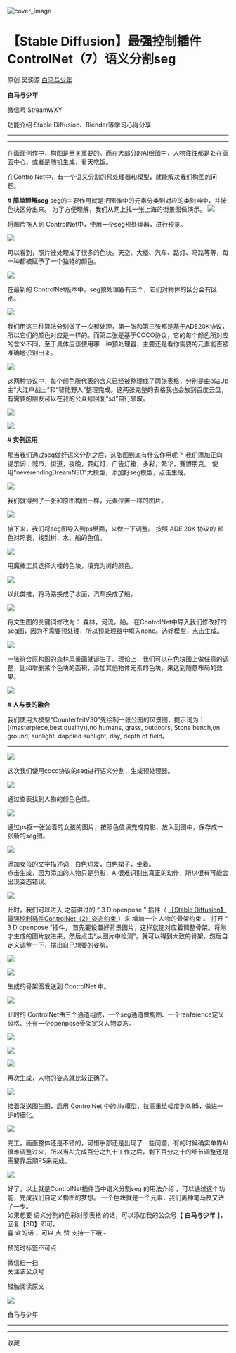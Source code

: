 ![cover_image](https://mmbiz.qpic.cn/mmbiz_jpg/tyssYUEyRwyclu9q0t5G5Dcgkgyu5ehc9vT3D3fzm6bsK6VEwAIBfoNJGuZgGWWc02yojMlROQjicroKl1zvwPA/0?wx_fmt=jpeg)

#  【Stable Diffusion】最强控制插件ControlNet（7）语义分割seg

原创  吴溪源  [ 白马与少年 ](javascript:void\(0\);)

**白马与少年**

微信号  StreamWXY

功能介绍  Stable Diffusion、Blender等学习心得分享

__ __

__ _ _

在画面创作中，构图是至关重要的。而在大部分的AI绘图中，人物往往都是处在画面中心，或者是随机生成，看天吃饭。

在ControlNet中，有一个语义分割的预处理器和模型，就能解决我们构图的问题。

**# 简单理解seg** seg的主要作用就是把图像中的元素分类到对应的类别当中，并按色块区分出来。  为了方便理解，我们从网上找一张上海的街景图做演示。
![](https://mmbiz.qpic.cn/mmbiz_jpg/tyssYUEyRwxalq1p2mKfdTYgCDC5ju4KX0Pia6VsbrxYgibDZyOv5r3iaVcAMTT5tNMuFVYVtu5JytKOuudtELicGA/640?wx_fmt=webp)

  

将图片拖入到  ControlNet中，使用一个seg预处理器，进行预览。

  
![](https://mmbiz.qpic.cn/mmbiz_png/tyssYUEyRwxalq1p2mKfdTYgCDC5ju4KDNxO0Hwa2iaUxI7N41mGTE2oYwt6OYdE5lGVx2BSJuq7NEgAtulRpFg/640?wx_fmt=png)  

可以看到，照片被处理成了很多的色块。天空、大楼、汽车、路灯、马路等等，每一种都被赋予了一个独特的颜色。

  

![](https://mmbiz.qpic.cn/mmbiz_png/tyssYUEyRwxalq1p2mKfdTYgCDC5ju4KRHmQqLlcsq8ZD4YDXyxb1o1L6CPRRGl3yibTReQYl3CFicdIEUxUJicnw/640?wx_fmt=png)

在最新的  ControlNet版本中，seg预处理器有三个，它们对物体的区分会有区别。

![](https://mmbiz.qpic.cn/mmbiz_png/tyssYUEyRwxalq1p2mKfdTYgCDC5ju4KO5PotnIpibpcM9zUobkqOm01F0OsHGh8rjiaruM0XOE9kiaq3e8q12sqw/640?wx_fmt=png)

我们用这三种算法分别做了一次预处理，第一张和第三张都是基于ADE20K协议，所以它们的颜色对应是一样的。而第二张是基于COCO协议，它的每个颜色所对应的含义不同。至于具体应该使用哪一种预处理器，主要还是看你需要的元素能否被准确地识别出来。  

![](https://mmbiz.qpic.cn/mmbiz_png/tyssYUEyRwxalq1p2mKfdTYgCDC5ju4KSHEEYdBdQb62enC2ZSib9eeia6ySCVwdyxsfTCKiaMjYLq1yuJkTW8CRg/640?wx_fmt=png)

这两种协议中，每个颜色所代表的含义已经被整理成了两张表格，分别是由b站Up主“大江户战士”和“智能野人”整理完成。这两张完整的表格我也会放到百度云盘，有需要的朋友可以在我的公众号回复“sd”自行领取。

![](https://mmbiz.qpic.cn/mmbiz_png/tyssYUEyRwxalq1p2mKfdTYgCDC5ju4KuuJXmtOXUHIia1PZeO2Xyodfy7UeSwSIHH2chtJBM3uicTUrm9AkcSHQ/640?wx_fmt=png)

![](https://mmbiz.qpic.cn/mmbiz_png/tyssYUEyRwxalq1p2mKfdTYgCDC5ju4K98tmfDAChUkp6rYWWnuRmZSSYwnvLfFTXOXXN4XBAP1xfQtOcGZEiag/640?wx_fmt=png)

**# 实例运用**

那当我们通过seg做好语义分割之后，这张图到底有什么作用呢？  我们添加正向提示词：城市，街道，夜晚，霓虹灯，广告灯箱，多彩，繁华，赛博朋克。
使用“neverendingDreamNED”大模型，添加好seg模型，点击生成。

![](https://mmbiz.qpic.cn/mmbiz_png/tyssYUEyRwxalq1p2mKfdTYgCDC5ju4K5miaQBsJW59tjx97IXdgic0yDibgFAX4aeCQzMWkIrO7SZvss6S4vaMAw/640?wx_fmt=png)

我们就得到了一张和原图构图一样，元素位置一样的图片。  

![](https://mmbiz.qpic.cn/mmbiz_png/tyssYUEyRwxalq1p2mKfdTYgCDC5ju4KvDdVzEvSrU4euJUporDVLrvMYC8A4Cof1YkSyBia5NhciaTVa3UgvgbQ/640?wx_fmt=png)

接下来，我们将seg图导入到ps里面，来做一下调整。  按照  ADE  20K  协议的  颜色对照表，找到树、水、船的色值。  

![](https://mmbiz.qpic.cn/mmbiz_png/tyssYUEyRwxalq1p2mKfdTYgCDC5ju4KOj8KUktI61vWOibDt2rLDVMLibqONmENBwQoa6AC0kEITiaVFNALe0xkg/640?wx_fmt=png)

用魔棒工具选择大楼的色块，填充为树的颜色。

![](https://mmbiz.qpic.cn/mmbiz_png/tyssYUEyRwxalq1p2mKfdTYgCDC5ju4KOlczURXDdEESjy3PwH9TVOOHFpDWWmibX9dbHOvoduTcMR1Y3E6ScQw/640?wx_fmt=png)

以此类推，将马路换成了水面，汽车换成了船。

![](https://mmbiz.qpic.cn/mmbiz_png/tyssYUEyRwxalq1p2mKfdTYgCDC5ju4KWr3RvZicrdaLZ9QVnP7X0Z7ydyejYMZzFXToPsL01SIiaWMe8KBt3PEQ/640?wx_fmt=png)

将文生图的关键词修改为：  森林，河流，船。
在ControlNet中导入我们修改好的seg图，因为不需要预处理，所以预处理器中填入none。选好模型，点击生成。

![](https://mmbiz.qpic.cn/mmbiz_png/tyssYUEyRwxalq1p2mKfdTYgCDC5ju4KZicgM0wZ6zcfjV4NA7XGNMT4CtCwuRQm0YFLBFCWdricUkuAia40Vc4sw/640?wx_fmt=png)

一张符合原构图的森林风景画就诞生了。理论上，我们可以在色块图上做任意的调整，比如增删某个色块的面积，添加其他物体元素的色块，来达到随意布局的效果。

![](https://mmbiz.qpic.cn/mmbiz_png/tyssYUEyRwxalq1p2mKfdTYgCDC5ju4KeNjficQ6r3wJwICHrCvCc8C8UFuV68NZPCAyQY66YqDOr5Fzh1eunlw/640?wx_fmt=png)

**# 人与景的融合**

我们使用大模型“CounterfeitV30”先绘制一张公园的风景图，提示词为：((masterpiece,best quality)),no
humans, grass, outdoors, Stone bench,on ground, sunlight, dappled sunlight,
day, depth of field。

****

![](https://mmbiz.qpic.cn/mmbiz_png/tyssYUEyRwxalq1p2mKfdTYgCDC5ju4KiatvqQrWajOGQAEM3XV6gkghuaApPgIj1TKgyNpRqrTZkA54Wx9lJ9Q/640?wx_fmt=png)

这次我们使用coco协议的seg进行语义分割，生成预处理器。

![](https://mmbiz.qpic.cn/mmbiz_png/tyssYUEyRwxalq1p2mKfdTYgCDC5ju4KicdBCicjf6CyOMeFHCD3xnSwBjhdA1yO0uhNXDngEgvHvvsBCR9LribZA/640?wx_fmt=png)

通过查表找到人物的颜色色值。  

![](https://mmbiz.qpic.cn/mmbiz_png/tyssYUEyRwxalq1p2mKfdTYgCDC5ju4K0FlBAlIQiaFD4AicbtnoXFqGM8Gf1dVAeVeLNKssYBwUCPNMiaIy5qe0g/640?wx_fmt=png)

通过ps抠一张坐着的女孩的图片，按照色值填充成剪影，放入到图中，保存成一张新的seg图。  

![](https://mmbiz.qpic.cn/mmbiz_png/tyssYUEyRwxalq1p2mKfdTYgCDC5ju4KHPhicUt3H0BtAmuCtTl75Fj6TaNicjh00KLicuXuVd3PMicmCb9pS24iagg/640?wx_fmt=png)

添加女孩的文字描述词：白色短发，白色裙子，坐着。  
点击生成，因为添加的人物只是剪影，AI很难识别出真正的动作，所以很有可能会出现姿态错误。  

![](https://mmbiz.qpic.cn/mmbiz_png/tyssYUEyRwyclu9q0t5G5Dcgkgyu5ehciarHwvO4Fl6WGqiaQHGVfpwiciaZ4rhAnZ5yqtxIulB7nOeUEaDGib3PUwA/640?wx_fmt=png)

此时，我们可以进入  之前讲过的  “  3  D  openpose  ”  插件（  [ 【Stable
Diffusion】最强控制插件ControlNet（2）姿态约束
](http://mp.weixin.qq.com/s?__biz=MzA3ODY0OTc1NQ==&mid=2247486330&idx=1&sn=b60f9e57b6260894e14cae7b1dc7e68e&chksm=9fbecb8ea8c94298eb4ca3ef8a3dae90d468610ff84eb10c0b6203b747fddda89605c3003f65&scene=21#wechat_redirect)
）来  增加一个  人物的骨架约束  。  打开  “  3  D  openpose  ”插件，
首先要设置好背景图片，这样就能对应着调整骨架。将刚才生成的图片放进来，然后点击“从图片中检测”，就可以得到大致的骨架，然后自定义调整一下，摆出自己想要的姿势。

![](https://mmbiz.qpic.cn/mmbiz_png/tyssYUEyRwxalq1p2mKfdTYgCDC5ju4K1GficqXn2kNkuDRJeTKTdzU13nU7JhYs11U3bsNC6zNG3w0KBc7v5ZA/640?wx_fmt=png)

![](https://mmbiz.qpic.cn/mmbiz_png/tyssYUEyRwxalq1p2mKfdTYgCDC5ju4KUFcuE76ibXCymPwGo6wvd0JQoqUOFTorZFkTDaYuawLibdejkmO0wbqg/640?wx_fmt=png)

生成的骨架图发送到  ControlNet  中。

![](https://mmbiz.qpic.cn/mmbiz_png/tyssYUEyRwxalq1p2mKfdTYgCDC5ju4KnoasUgegcickiajhetN47g5eR0Gn6dbTDjw9fdFticoEO4z7x4Sz9aFow/640?wx_fmt=png)

此时的  ControlNet由三个通道组成，一个seg通道做构图、一个renference定义风格、还有一个openpose骨架定义人物姿态。

![](https://mmbiz.qpic.cn/mmbiz_png/tyssYUEyRwxalq1p2mKfdTYgCDC5ju4KqAemX4y84mcW69H9wKujdjicFibEj9fll0FbvxXNT3JBibMiatmpic7iaYMw/640?wx_fmt=png)

![](https://mmbiz.qpic.cn/mmbiz_png/tyssYUEyRwxalq1p2mKfdTYgCDC5ju4KbQN1d0f4HVt37cG8ZBDgW3fa4PicprkPsyUwed4GUF7VCbrwibibEEkicg/640?wx_fmt=png)

![](https://mmbiz.qpic.cn/mmbiz_png/tyssYUEyRwxalq1p2mKfdTYgCDC5ju4Kkz1mA36MicVFJYeGWmUH1587pzXO192dHWOmBtCRiceAGsIbcBeOXhtA/640?wx_fmt=png)

再次生成，人物的姿态就比较正确了。  

![](https://mmbiz.qpic.cn/mmbiz_png/tyssYUEyRwxalq1p2mKfdTYgCDC5ju4KdkjVkCAf0Dz1IibSr12MNAAfAaTkYhhZLHiaK5a4suPiar7QDJZjejL1Q/640?wx_fmt=png)

接着发送图生图，启用  ControlNet  中的tile模型，拉高重绘幅度到0.85，做进一步的细化。

![](https://mmbiz.qpic.cn/mmbiz_png/tyssYUEyRwxalq1p2mKfdTYgCDC5ju4KbAcasNibXUibbC4pvYz6BCfE9SwpbvdvXwBPGT0IZhAwZF5vlaWIMYzQ/640?wx_fmt=png)

完工，画面整体还是不错的，可惜手部还是出现了一些问题，有的时候确实单靠AI很难调整过来，所以当AI完成百分之九十工作之后，剩下百分之十的细节调整还是需要靠后期PS来完成。

![](https://mmbiz.qpic.cn/mmbiz_png/tyssYUEyRwxalq1p2mKfdTYgCDC5ju4KgNbSXO7pLe4eVJPhiclmmyJKvsV7gY6mJ1ibs4gxNn4YnskEtia2CNLMw/640?wx_fmt=png)

好了，以上就是ControlNet插件当中语义分割seg  的用法介绍  ，可以通过这个功能，完成我们自定义构图的梦想。
一个色块就是一个元素，我们离神笔马良又进了一步。  
如果想要  语义分割的色彩对照表格  的话，可以添加我的公众号【  **白马与少年** 】，回复【SD】即可。  
喜  欢的话  ，可以  点  赞  支持一下哦~  

预览时标签不可点

微信扫一扫  
关注该公众号



轻触阅读原文

![](http://mmbiz.qpic.cn/sz_mmbiz_png/rR335dShxibicFrWhQnGuwdp4icKgCxibWO94LTgVCdyGEa5tticq3VQ0wbSfnGkl6ficicgn1LmHvKohOIT76T3un55Q/0?wx_fmt=png)

白马与少年







****



****



  收藏

